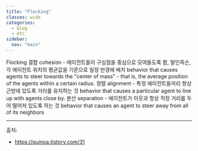 ```yaml
---
title: "Flocking"
classes: wide
categories: 
  - blog
  - etc
sidebar:
  nav: "main"
---
```

   

Flocking
결합 cohesion - 에이전트들이 구심점을 중심으로 모여들도록 함, 말인즉슨, 각 에이전트 위치의 평균값을 기준으로 일정 반경에 배치 behavior that causes agents to steer towards the "center of mass" -  that is, the average position of the agents within a certain radius.
정렬 alignment - 특정 에이전트들끼리 항상 근방에 있도록 거리를 유지하는 것 behavior that causes a particular agent to line up with agents close by.
분산 separation - 에이전트가 이웃과 항상 적정 거리를 두어 떨어져 있도록 하는 것 behavior that causes an agent to steer away from all of its neighbors

  
  
---  
출처:   
* https://quinoa.tistory.com/31
